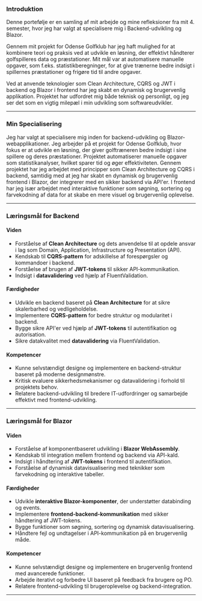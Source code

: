 ### **Introduktion**
 Denne portefølje er en samling af mit arbejde og mine refleksioner fra mit 4. semester, hvor jeg har valgt at specialisere mig i Backend-udvikling og Blazor.

Gennem mit projekt for Odense Golfklub har jeg haft mulighed for at kombinere teori og praksis ved at udvikle en løsning, der effektivt håndterer golfspilleres data og præstationer. Mit mål var at automatisere manuelle opgaver, som f.eks. statistikberegninger, for at give trænerne bedre indsigt i spillernes præstationer og frigøre tid til andre opgaver.

Ved at anvende teknologier som Clean Architecture, CQRS og JWT i backend og Blazor i frontend har jeg skabt en dynamisk og brugervenlig applikation. Projektet har udfordret mig både teknisk og personligt, og jeg ser det som en vigtig milepæl i min udvikling som softwareudvikler.

---

### Min Specialisering  
Jeg har valgt at specialisere mig inden for backend-udvikling og Blazor-webapplikationer. Jeg arbejder på et projekt for Odense Golfklub, hvor fokus er at udvikle en løsning, der giver golftræneren bedre indsigt i sine spillere og deres præstationer. Projektet automatiserer manuelle opgaver som statistikanalyser, hvilket sparer tid og øger effektiviteten. Gennem projektet har jeg arbejdet med principper som Clean Architecture og CQRS i backend, samtidig med at jeg har skabt en dynamisk og brugervenlig frontend i Blazor, der integrerer med en sikker backend via API'er. I frontend har jeg især arbejdet med interaktive funktioner som søgning, sortering og farvekodning af data for at skabe en mere visuel og brugervenlig oplevelse.

---

### **Læringsmål for Backend**

#### **Viden**
- Forståelse af **Clean Architecture** og dets anvendelse til at opdele ansvar i lag som Domain, Application, Infrastructure og Presentation (API).
- Kendskab til **CQRS-pattern** for adskillelse af forespørgsler og kommandoer i backend.
- Forståelse af brugen af **JWT-tokens** til sikker API-kommunikation.
- Indsigt i **datavalidering** ved hjælp af FluentValidation.

#### **Færdigheder**
- Udvikle en backend baseret på **Clean Architecture** for at sikre skalerbarhed og vedligeholdelse.
- Implementere **CQRS-pattern** for bedre struktur og modularitet i backend.
- Bygge sikre API'er ved hjælp af **JWT-tokens** til autentifikation og autorisation.
- Sikre datakvalitet med **datavalidering** via FluentValidation.

#### **Kompetencer**
- Kunne selvstændigt designe og implementere en backend-struktur baseret på moderne designmønstre.
- Kritisk evaluere sikkerhedsmekanismer og datavalidering i forhold til projektets behov.
- Relatere backend-udvikling til bredere IT-udfordringer og samarbejde effektivt med frontend-udvikling.

---

### **Læringsmål for Blazor**

#### **Viden**
- Forståelse af komponentbaseret udvikling i **Blazor WebAssembly**.
- Kendskab til integration mellem frontend og backend via API-kald.
- Indsigt i håndtering af **JWT-tokens** i frontend til autentifikation.
- Forståelse af dynamisk datavisualisering med teknikker som farvekodning og interaktive tabeller.

#### **Færdigheder**
- Udvikle **interaktive Blazor-komponenter**, der understøtter databinding og events.
- Implementere **frontend-backend-kommunikation** med sikker håndtering af JWT-tokens.
- Bygge funktioner som søgning, sortering og dynamisk datavisualisering.
- Håndtere fejl og undtagelser i API-kommunikation på en brugervenlig måde.

#### **Kompetencer**
- Kunne selvstændigt designe og implementere en brugervenlig frontend med avancerede funktioner.
- Arbejde iterativt og forbedre UI baseret på feedback fra brugere og PO.
- Relatere frontend-udvikling til brugeroplevelse og backend-integration.

---